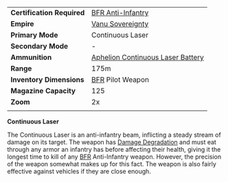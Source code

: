 |                            |                                                                                         |
| -------------------------- | --------------------------------------------------------------------------------------- |
| **Certification Required** | [BFR Anti-Infantry](../certifications/BFR_Anti-Infantry.md)                             |
| **Empire**                 | [Vanu Sovereignty](../etc/Vanu_Sovereignty.md)                                          |
| **Primary Mode**           | Continuous Laser                                                                        |
| **Secondary Mode**         | \-                                                                                      |
| **Ammunition**             | [Aphelion Continuous Laser Battery](../ammunition/Aphelion_Continuous_Laser_Battery.md) |
| **Range**                  | 175m                                                                                    |
| **Inventory Dimensions**   | [BFR](../vehicles/BattleFrame_Robotics.md) Pilot Weapon                                 |
| **Magazine Capacity**      | 125                                                                                     |
| **Zoom**                   | 2x                                                                                      |
|                            |                                                                                         |

**Continuous Laser**

The Continuous Laser is an anti-infantry beam, inflicting a steady stream of
damage on its target. The weapon has
[Damage Degradation](../terminology/Damage_Degradation.md) and must eat through
any armor an infantry has before affecting their health, giving it the longest
time to kill of any [BFR](../vehicles/BattleFrame_Robotics.md) Anti-Infantry
weapon. However, the precision of the weapon somewhat makes up for this fact.
The weapon is also fairly effective against vehicles if they are close enough.



